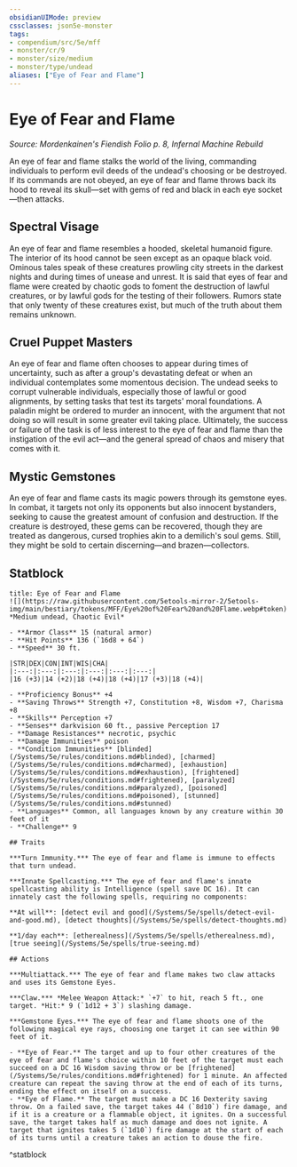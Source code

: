 ```yaml
---
obsidianUIMode: preview
cssclasses: json5e-monster
tags:
- compendium/src/5e/mff
- monster/cr/9
- monster/size/medium
- monster/type/undead
aliases: ["Eye of Fear and Flame"]
---
```

# Eye of Fear and Flame
*Source: Mordenkainen's Fiendish Folio p. 8, Infernal Machine Rebuild*  

An eye of fear and flame stalks the world of the living, commanding individuals to perform evil deeds of the undead's choosing or be destroyed. If its commands are not obeyed, an eye of fear and flame throws back its hood to reveal its skull—set with gems of red and black in each eye socket—then attacks.

## Spectral Visage

An eye of fear and flame resembles a hooded, skeletal humanoid figure. The interior of its hood cannot be seen except as an opaque black void. Ominous tales speak of these creatures prowling city streets in the darkest nights and during times of unease and unrest. It is said that eyes of fear and flame were created by chaotic gods to foment the destruction of lawful creatures, or by lawful gods for the testing of their followers. Rumors state that only twenty of these creatures exist, but much of the truth about them remains unknown.

## Cruel Puppet Masters

An eye of fear and flame often chooses to appear during times of uncertainty, such as after a group's devastating defeat or when an individual contemplates some momentous decision. The undead seeks to corrupt vulnerable individuals, especially those of lawful or good alignments, by setting tasks that test its targets' moral foundations. A paladin might be ordered to murder an innocent, with the argument that not doing so will result in some greater evil taking place. Ultimately, the success or failure of the task is of less interest to the eye of fear and flame than the instigation of the evil act—and the general spread of chaos and misery that comes with it.

## Mystic Gemstones

An eye of fear and flame casts its magic powers through its gemstone eyes. In combat, it targets not only its opponents but also innocent bystanders, seeking to cause the greatest amount of confusion and destruction. If the creature is destroyed, these gems can be recovered, though they are treated as dangerous, cursed trophies akin to a demilich's soul gems. Still, they might be sold to certain discerning—and brazen—collectors.

## Statblock

```ad-statblock
title: Eye of Fear and Flame
![](https://raw.githubusercontent.com/5etools-mirror-2/5etools-img/main/bestiary/tokens/MFF/Eye%20of%20Fear%20and%20Flame.webp#token)
*Medium undead, Chaotic Evil*

- **Armor Class** 15 (natural armor)
- **Hit Points** 136 (`16d8 + 64`)
- **Speed** 30 ft.

|STR|DEX|CON|INT|WIS|CHA|
|:---:|:---:|:---:|:---:|:---:|:---:|
|16 (+3)|14 (+2)|18 (+4)|18 (+4)|17 (+3)|18 (+4)|

- **Proficiency Bonus** +4
- **Saving Throws** Strength +7, Constitution +8, Wisdom +7, Charisma +8
- **Skills** Perception +7
- **Senses** darkvision 60 ft., passive Perception 17
- **Damage Resistances** necrotic, psychic
- **Damage Immunities** poison
- **Condition Immunities** [blinded](/Systems/5e/rules/conditions.md#blinded), [charmed](/Systems/5e/rules/conditions.md#charmed), [exhaustion](/Systems/5e/rules/conditions.md#exhaustion), [frightened](/Systems/5e/rules/conditions.md#frightened), [paralyzed](/Systems/5e/rules/conditions.md#paralyzed), [poisoned](/Systems/5e/rules/conditions.md#poisoned), [stunned](/Systems/5e/rules/conditions.md#stunned)
- **Languages** Common, all languages known by any creature within 30 feet of it
- **Challenge** 9

## Traits

***Turn Immunity.*** The eye of fear and flame is immune to effects that turn undead.

***Innate Spellcasting.*** The eye of fear and flame's innate spellcasting ability is Intelligence (spell save DC 16). It can innately cast the following spells, requiring no components:

**At will**: [detect evil and good](/Systems/5e/spells/detect-evil-and-good.md), [detect thoughts](/Systems/5e/spells/detect-thoughts.md)

**1/day each**: [etherealness](/Systems/5e/spells/etherealness.md), [true seeing](/Systems/5e/spells/true-seeing.md)

## Actions

***Multiattack.*** The eye of fear and flame makes two claw attacks and uses its Gemstone Eyes.

***Claw.*** *Melee Weapon Attack:* `+7` to hit, reach 5 ft., one target. *Hit:* 9 (`1d12 + 3`) slashing damage.

***Gemstone Eyes.*** The eye of fear and flame shoots one of the following magical eye rays, choosing one target it can see within 90 feet of it.

- **Eye of Fear.** The target and up to four other creatures of the eye of fear and flame's choice within 10 feet of the target must each succeed on a DC 16 Wisdom saving throw or be [frightened](/Systems/5e/rules/conditions.md#frightened) for 1 minute. An affected creature can repeat the saving throw at the end of each of its turns, ending the effect on itself on a success.  
- **Eye of Flame.** The target must make a DC 16 Dexterity saving throw. On a failed save, the target takes 44 (`8d10`) fire damage, and if it is a creature or a flammable object, it ignites. On a successful save, the target takes half as much damage and does not ignite. A target that ignites takes 5 (`1d10`) fire damage at the start of each of its turns until a creature takes an action to douse the fire.  
```
^statblock